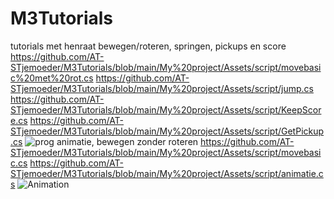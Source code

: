 # M3Tutorials
tutorials met henraat
bewegen/roteren, springen, pickups en score
https://github.com/AT-STjemoeder/M3Tutorials/blob/main/My%20project/Assets/script/movebasic%20met%20rot.cs
https://github.com/AT-STjemoeder/M3Tutorials/blob/main/My%20project/Assets/script/jump.cs
https://github.com/AT-STjemoeder/M3Tutorials/blob/main/My%20project/Assets/script/KeepScore.cs
https://github.com/AT-STjemoeder/M3Tutorials/blob/main/My%20project/Assets/script/GetPickup.cs
![prog](https://github.com/user-attachments/assets/7021deb6-7cca-44bb-8ca2-9214c0c5a791)
animatie, bewegen zonder roteren
https://github.com/AT-STjemoeder/M3Tutorials/blob/main/My%20project/Assets/script/movebasic.cs
https://github.com/AT-STjemoeder/M3Tutorials/blob/main/My%20project/Assets/script/animatie.cs
![Animation](https://github.com/user-attachments/assets/92509ddb-352b-4773-82fe-cce109bc508c)
